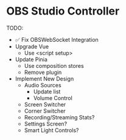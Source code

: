 # OBS Studio Controller

TODO:

- ✅ Fix OBSWebSocket Integration
- Upgrade Vue
  - Use \<script setup>
- Update Pinia
  - Use composition stores
  - Remove plugin
- Implement New Design
  - Audio Sources
    - Update list
    - Volume Control
  - Screen Switcher
  - Corner Switcher
  - Recording/Streaming Stats?
  - Settings Screen?
  - Smart Light Controls?
